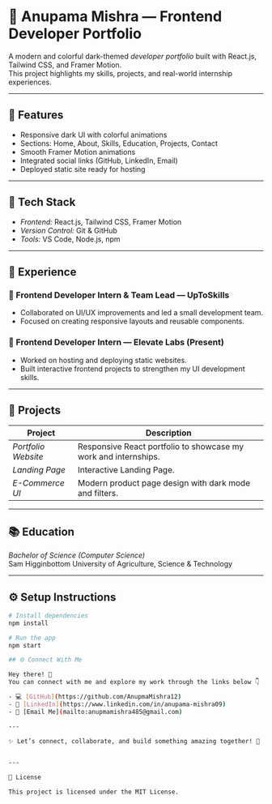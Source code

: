 # 🌸 Anupama Mishra — Frontend Developer Portfolio

A modern and colorful dark-themed *developer portfolio* built with React.js, Tailwind CSS, and Framer Motion.  
This project highlights my skills, projects, and real-world internship experiences.

---

## 🚀 Features
- Responsive dark UI with colorful animations  
- Sections: Home, About, Skills, Education, Projects, Contact  
- Smooth Framer Motion animations  
- Integrated social links (GitHub, LinkedIn, Email)  
- Deployed static site ready for hosting  

---

## 🧠 Tech Stack
- *Frontend:* React.js, Tailwind CSS, Framer Motion  
- *Version Control:* Git & GitHub  
- *Tools:* VS Code, Node.js, npm  

---

## 💼 Experience

### 🌿 Frontend Developer Intern & Team Lead — UpToSkills
- Collaborated on UI/UX improvements and led a small development team.  
- Focused on creating responsive layouts and reusable components.  

### 🚀 Frontend Developer Intern — Elevate Labs (Present)
- Worked on hosting and deploying static websites.  
- Built interactive frontend projects to strengthen my UI development skills.  

---

## 🧩 Projects
| Project | Description |
|----------|--------------|
| *Portfolio Website* | Responsive React portfolio to showcase my work and internships. |
| *Landing Page* | Interactive Landing Page. |
| *E-Commerce UI* | Modern product page design with dark mode and filters. |

---

## 📚 Education
*Bachelor of Science (Computer Science)*  
Sam Higginbottom University of Agriculture, Science & Technology

---

## ⚙ Setup Instructions
```bash
# Install dependencies
npm install

# Run the app
npm start

## 🌐 Connect With Me

Hey there! 👋  
You can connect with me and explore my work through the links below 👇  

- 💻 [GitHub](https://github.com/AnupmaMishra12)
- 🔗 [LinkedIn](https://www.linkedin.com/in/anupama-mishra09)
- 📧 [Email Me](mailto:anupmamishra485@gmail.com)

---

✨ Let’s connect, collaborate, and build something amazing together! 🚀


---

🪪 License

This project is licensed under the MIT License.
